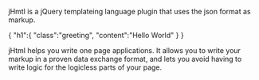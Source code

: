 jHmtl is a jQuery templateing language plugin that uses the json format as markup.  

{
	"h1":{
		"class":"greeting",
		"content":"Hello World"
	}
}

jHtml helps you write one page applications. It allows you to write your markup in a proven data exchange format, and lets you avoid having to write logic for the logicless parts of your page.  




